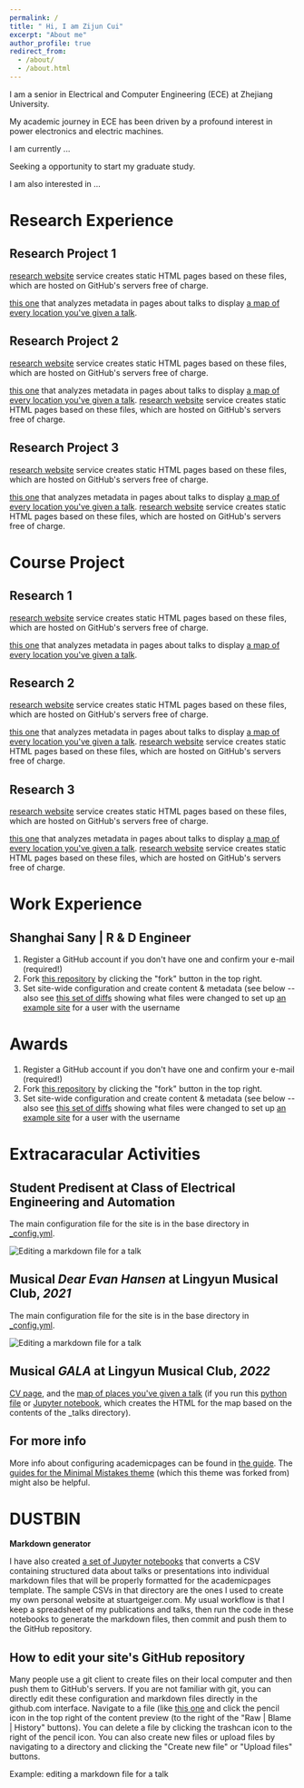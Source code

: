 ```yaml
---
permalink: /
title: " Hi, I am Zijun Cui"
excerpt: "About me"
author_profile: true
redirect_from: 
  - /about/
  - /about.html
---
```

I am a senior in Electrical and Computer Engineering (ECE) at Zhejiang University.

My academic journey in ECE has been driven by a profound interest in power electronics and electric machines.

I am currently ...

Seeking a opportunity to start my graduate study.

I am also interested in ...

Research Experience
======

Research Project 1
------

[research website](https://pages.github.com/) service creates static HTML pages based on these files, which are hosted on GitHub's servers free of charge.

 [this one](https://github.com/academicpages/academicpages.github.io/blob/master/talkmap.ipynb) that analyzes metadata in pages about talks to display [a map of every location you've given a talk](https://academicpages.github.io/talkmap.html).

Research Project 2
------
[research website](https://pages.github.com/) service creates static HTML pages based on these files, which are hosted on GitHub's servers free of charge.

 [this one](https://github.com/academicpages/academicpages.github.io/blob/master/talkmap.ipynb) that analyzes metadata in pages about talks to display [a map of every location you've given a talk](https://academicpages.github.io/talkmap.html).
[research website](https://pages.github.com/) service creates static HTML pages based on these files, which are hosted on GitHub's servers free of charge.

Research Project 3
------
[research website](https://pages.github.com/) service creates static HTML pages based on these files, which are hosted on GitHub's servers free of charge.

 [this one](https://github.com/academicpages/academicpages.github.io/blob/master/talkmap.ipynb) that analyzes metadata in pages about talks to display [a map of every location you've given a talk](https://academicpages.github.io/talkmap.html).
[research website](https://pages.github.com/) service creates static HTML pages based on these files, which are hosted on GitHub's servers free of charge.

Course Project
======

Research 1
------

[research website](https://pages.github.com/) service creates static HTML pages based on these files, which are hosted on GitHub's servers free of charge.

 [this one](https://github.com/academicpages/academicpages.github.io/blob/master/talkmap.ipynb) that analyzes metadata in pages about talks to display [a map of every location you've given a talk](https://academicpages.github.io/talkmap.html).

Research 2
------
[research website](https://pages.github.com/) service creates static HTML pages based on these files, which are hosted on GitHub's servers free of charge.

 [this one](https://github.com/academicpages/academicpages.github.io/blob/master/talkmap.ipynb) that analyzes metadata in pages about talks to display [a map of every location you've given a talk](https://academicpages.github.io/talkmap.html).
[research website](https://pages.github.com/) service creates static HTML pages based on these files, which are hosted on GitHub's servers free of charge.

Research 3
------
[research website](https://pages.github.com/) service creates static HTML pages based on these files, which are hosted on GitHub's servers free of charge.

 [this one](https://github.com/academicpages/academicpages.github.io/blob/master/talkmap.ipynb) that analyzes metadata in pages about talks to display [a map of every location you've given a talk](https://academicpages.github.io/talkmap.html).
[research website](https://pages.github.com/) service creates static HTML pages based on these files, which are hosted on GitHub's servers free of charge.

Work Experience
======
 Shanghai Sany | R & D Engineer
 ------
 1. Register a GitHub account if you don't have one and confirm your e-mail (required!) 
 1. Fork [this repository](https://github.com/academicpages/academicpages.github.io) by clicking the "fork" button in the top right. 
 1. Set site-wide configuration and create content & metadata (see below -- also see [this set of diffs](http://archive.is/3TPas) showing what files were changed to set up [an example site](https://getorg-testacct.github.io) for a user with the username 

Awards
======
 1. Register a GitHub account if you don't have one and confirm your e-mail (required!) 
 1. Fork [this repository](https://github.com/academicpages/academicpages.github.io) by clicking the "fork" button in the top right. 
 1. Set site-wide configuration and create content & metadata (see below -- also see [this set of diffs](http://archive.is/3TPas) showing what files were changed to set up [an example site](https://getorg-testacct.github.io) for a user with the username 

Extracaracular Activities
======

Student Predisent at Class of Electrical Engineering and Automation
------
 The main configuration file for the site is in the base directory in [_config.yml](https://github.com/academicpages/academicpages.github.io/blob/master/_config.yml).

 ![Editing a markdown file for a talk](/images/editing-talk.png)

Musical *Dear Evan Hansen* at Lingyun Musical Club, *2021*
------
 The main configuration file for the site is in the base directory in [_config.yml](https://github.com/academicpages/academicpages.github.io/blob/master/_config.yml).

 ![Editing a markdown file for a talk](/images/editing-talk.png)

Musical *GALA* at Lingyun Musical Club, *2022*
------
 [CV page](https://academicpages.github.io/cv), and the [map of places you've given a talk](https://academicpages.github.io/talkmap.html) (if you run this [python file](https://github.com/academicpages/academicpages.github.io/blob/master/talkmap.py) or [Jupyter notebook](https://github.com/academicpages/academicpages.github.io/blob/master/talkmap.ipynb), which creates the HTML for the map based on the contents of the _talks directory).

 For more info
------
More info about configuring academicpages can be found in [the guide](https://academicpages.github.io/markdown/). The [guides for the Minimal Mistakes theme](https://mmistakes.github.io/minimal-mistakes/docs/configuration/) (which this theme was forked from) might also be helpful.

DUSTBIN
======

**Markdown generator**

I have also created [a set of Jupyter notebooks](https://github.com/academicpages/academicpages.github.io/tree/master/markdown_generator
) that converts a CSV containing structured data about talks or presentations into individual markdown files that will be properly formatted for the academicpages template. The sample CSVs in that directory are the ones I used to create my own personal website at stuartgeiger.com. My usual workflow is that I keep a spreadsheet of my publications and talks, then run the code in these notebooks to generate the markdown files, then commit and push them to the GitHub repository.

How to edit your site's GitHub repository
------
Many people use a git client to create files on their local computer and then push them to GitHub's servers. If you are not familiar with git, you can directly edit these configuration and markdown files directly in the github.com interface. Navigate to a file (like [this one](https://github.com/academicpages/academicpages.github.io/blob/master/_talks/2012-03-01-talk-1.md) and click the pencil icon in the top right of the content preview (to the right of the "Raw | Blame | History" buttons). You can delete a file by clicking the trashcan icon to the right of the pencil icon. You can also create new files or upload files by navigating to a directory and clicking the "Create new file" or "Upload files" buttons. 

Example: editing a markdown file for a talk



